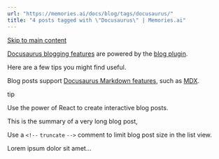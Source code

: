 ```yaml
---
url: "https://memories.ai/docs/blog/tags/docusaurus/"
title: "4 posts tagged with \"Docusaurus\" | Memories.ai"
---
```


[Skip to main content](https://memories.ai/docs/blog/tags/docusaurus/#__docusaurus_skipToContent_fallback)

[Docusaurus blogging features](https://docusaurus.io/docs/blog) are powered by the [blog plugin](https://docusaurus.io/docs/api/plugins/@docusaurus/plugin-content-blog).

Here are a few tips you might find useful.

Blog posts support [Docusaurus Markdown features](https://docusaurus.io/docs/markdown-features), such as [MDX](https://mdxjs.com/).

tip

Use the power of React to create interactive blog posts.

This is the summary of a very long blog post,

Use a `<!--` `truncate` `-->` comment to limit blog post size in the list view.

Lorem ipsum dolor sit amet...